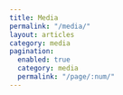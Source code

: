 ```yaml
---
title: Media
permalink: "/media/"
layout: articles
category: media
pagination:
  enabled: true
  category: media
  permalink: "/page/:num/"
---
```

